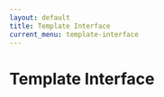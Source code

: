 ```yaml
---
layout: default
title: Template Interface
current_menu: template-interface
---
```


# Template Interface
